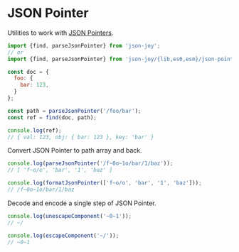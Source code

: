 # JSON Pointer

Utilities to work with [JSON Pointers][json-pointer].

[json-pointer]: https://tools.ietf.org/html/rfc6901

```js
import {find, parseJsonPointer} from 'json-joy';
// or 
import {find, parseJsonPointer} from 'json-joy/{lib,es6,esm}/json-pointer';

const doc = {
  foo: {
    bar: 123,
  }
};

const path = parseJsonPointer('/foo/bar');
const ref = find(doc, path);

console.log(ref);
// { val: 123, obj: { bar: 123 }, key: 'bar' }
```

Convert JSON Pointer to  path array and back.

```js
console.log(parseJsonPointer('/f~0o~1o/bar/1/baz'));
// [ 'f~o/o', 'bar', '1', 'baz' ]

console.log(formatJsonPointer(['f~o/o', 'bar', '1', 'baz']));
// /f~0o~1o/bar/1/baz
```

Decode and encode a single step of JSON Pointer.

```js
console.log(unescapeComponent('~0~1'));
// ~/

console.log(escapeComponent('~/'));
// ~0~1
```
